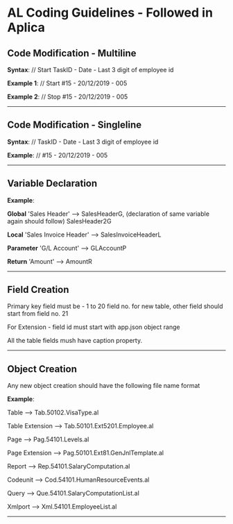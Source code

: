 # AL Coding Guidelines - Followed in Aplica

## Code Modification - Multiline
**Syntax**: // Start TaskID - Date - Last 3 digit of employee id

**Example 1**: // Start #15 - 20/12/2019 - 005

**Example 2**: // Stop #15 - 20/12/2019 - 005

---

## Code Modification - Singleline
**Syntax**: // TaskID - Date - Last 3 digit of employee id

**Example**: // #15 - 20/12/2019 - 005

---

## Variable Declaration
**Example**: 

**Global** 'Sales Header' --> SalesHeaderG, (declaration of same variable again should follow) SalesHeader2G

**Local**  'Sales Invoice Header' --> SalesInvoiceHeaderL

**Parameter** 'G/L Account' --> GLAccountP

**Return** 'Amount' --> AmountR

---

## Field Creation

Primary key field must be - 1 to 20 field no. for new table, other field should start from field no. 21

For Extension - field id must start with app.json object range 

All the table fields mush have caption property.

---

## Object Creation
Any new object creation should have the following file name format

**Example**:

Table           --> Tab.50102.VisaType.al

Table Extension --> Tab.50101.Ext5201.Employee.al

Page            --> Pag.54101.Levels.al

Page Extension  --> Pag.50101.Ext81.GenJnlTemplate.al

Report          --> Rep.54101.SalaryComputation.al

Codeunit        --> Cod.54101.HumanResourceEvents.al

Query           --> Que.54101.SalaryComputationList.al

Xmlport         --> Xml.54101.EmployeeList.al

---
